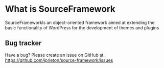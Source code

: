 What is SourceFramework
===========

SourceFrameworkIs an object-oriented framework aimed at extending the basic functionality of WordPress for the development of themes and plugins

Bug tracker
-----------

Have a bug? Please create an issue on GitHub at https://github.com/jprieton/source-framework/issues